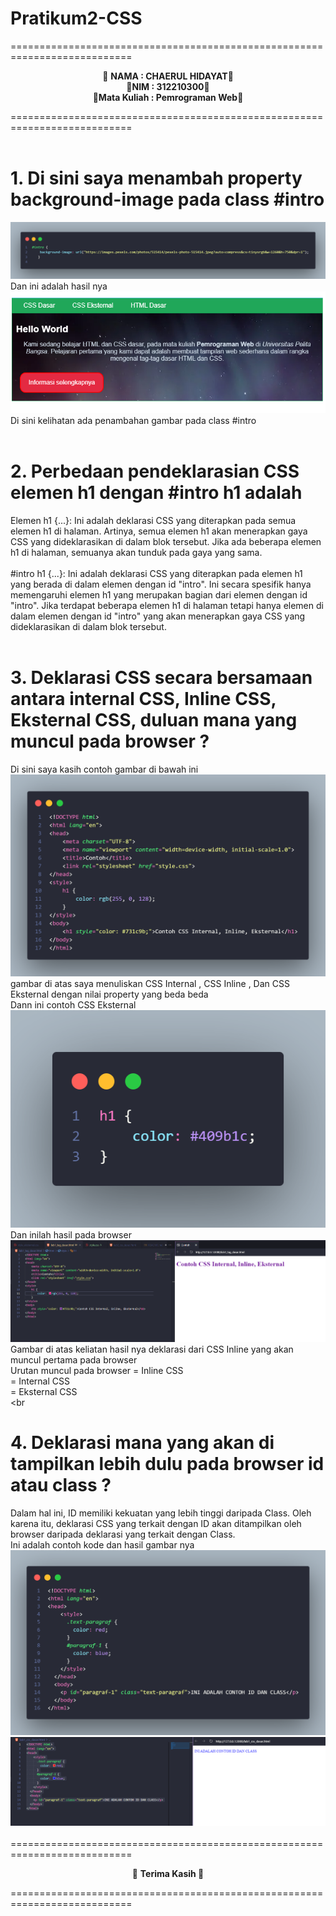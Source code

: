 # Pratikum2-CSS

===========================================================================<br>
<p align="center">
 &#128640 <b>NAMA          :  CHAERUL HIDAYAT</b>&#128640 <br> 
  &#128640<b>NIM           :  312210300</b>&#128640 <br>
 &#128640<b>Mata Kuliah   :  Pemrograman Web</b>&#128640 <br>
</p>
===========================================================================<br><br>

# 1. Di sini saya menambah property background-image pada class #intro
![Tambah Property](Gambar-Readme/code1.png) <br>
Dan ini adalah hasil nya <br>
![Hasil Gambar](Gambar-Readme/code2.png)<br>
Di sini kelihatan ada penambahan gambar pada class #intro <br><br>
# 2. Perbedaan pendeklarasian CSS elemen h1 dengan #intro h1 adalah
Elemen h1 {...}: Ini adalah deklarasi CSS yang diterapkan pada semua elemen h1 di halaman. Artinya, semua elemen h1 akan menerapkan gaya CSS yang dideklarasikan di dalam blok tersebut. Jika ada beberapa elemen h1 di halaman, semuanya akan tunduk pada gaya yang sama. <br><br>
#intro h1 {...}: Ini adalah deklarasi CSS yang diterapkan pada elemen h1 yang berada di dalam elemen dengan id "intro". Ini secara spesifik hanya memengaruhi elemen h1 yang merupakan bagian dari elemen dengan id "intro". Jika terdapat beberapa elemen h1 di halaman tetapi hanya elemen di dalam elemen dengan id "intro" yang akan menerapkan gaya CSS yang dideklarasikan di dalam blok tersebut. <br><br>
# 3. Deklarasi CSS secara bersamaan antara internal CSS, Inline CSS, Eksternal CSS, duluan mana yang muncul pada browser ?
Di sini saya kasih contoh gambar di bawah ini 
![Contoh Gambar](Gambar-Readme/code3.png) <br>
gambar di atas saya menuliskan CSS Internal , CSS Inline , Dan CSS Eksternal dengan nilai property yang beda beda <br>
Dann ini contoh CSS Eksternal <br>
![CSS Eksternal](<Gambar-Readme/code 4.png>) <br>
Dan inilah hasil pada browser <br>
![Hasil Browser](Gambar-Readme/code5.png) <br>
Gambar di atas keliatan hasil nya deklarasi dari CSS Inline yang akan muncul pertama pada browser<br>
Urutan muncul pada browser = Inline CSS <br>
                           = Internal CSS <br>
                           = Eksternal CSS <br> <br
# 4. Deklarasi mana yang akan di tampilkan lebih dulu pada browser id atau class ?
Dalam hal ini, ID memiliki kekuatan  yang lebih tinggi daripada Class. Oleh karena itu, deklarasi CSS yang terkait dengan ID akan ditampilkan oleh browser daripada deklarasi yang terkait dengan Class. <br>
Ini adalah contoh kode dan hasil gambar nya <br>
![ID DAN CLASS](Gambar-Readme/code6.png) <br>
![Hasil nya](Gambar-Readme/code7.png)<br><br>
===========================================================================<br>
<p align="center">
 &#128640 <b> Terima Kasih </b>&#128640 <br>
</p>
===========================================================================<br><br>







